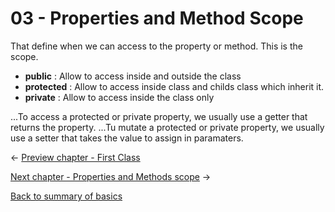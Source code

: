 03 - Properties and Method Scope
===============================

That define when we can access to the property or method. This is the scope.

- **public** : Allow to access inside and outside the class
- **protected** : Allow to access inside class and childs class which inherit it. 
- **private** : Allow to access inside the class only

...To access a protected or private property, we usually use a getter that returns the property.
...Tu mutate a protected or private property, we usually use a setter that takes the value to assign in paramaters.


<- [Preview chapter - First Class](https://github.com/gael-damour/php-oriented-object-learning/tree/master/Basics/02-First-Class)

[Next chapter - Properties and Methods scope](https://github.com/gael-damour/php-oriented-object-learning/tree/master/Basics/04-Example) ->

[Back to summary of basics](https://github.com/gael-damour/php-oriented-object-learning/tree/master/Basics)